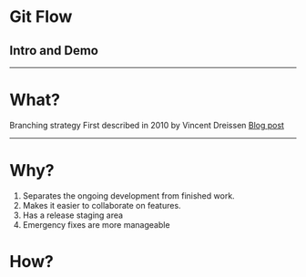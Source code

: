 # Git Flow
## Intro and Demo

---

# What?
Branching strategy 
First described in 2010 by Vincent Dreissen
[Blog post](https://nvie.com/posts/a-successful-git-branching-model/)

---

# Why?

1. Separates the ongoing development from finished work. 
2. Makes it easier to collaborate on features. 
3. Has a release staging area
4. Emergency fixes are more manageable

# How?

